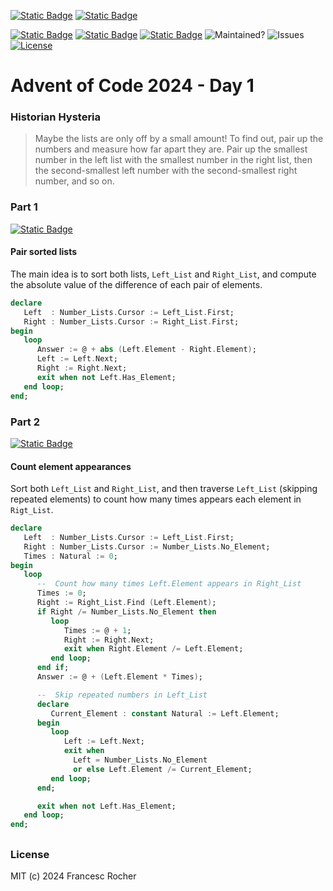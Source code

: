 [![Static Badge](https://img.shields.io/badge/Advent_of_Ada-Coding_for_a_cause-darkviolet?style=for-the-badge)](https://blog.adacore.com/announcing-advent-of-ada-2024-coding-for-a-cause)
[![Static Badge](https://img.shields.io/badge/Posted_To-Forum_Ada_Lang-darkcyan?style=for-the-badge)](https://forum.ada-lang.io/t/charity-advent-of-ada-spark-2024-submissions)

[![Static Badge](https://img.shields.io/badge/AoC_2024-Day_1-blue)](https://adventofcode.com/2024/day/1)
[![Static Badge](https://img.shields.io/badge/Ada-2022-blue)](https://ada-lang.io/docs/arm)
[![Static Badge](https://img.shields.io/badge/Build_with-Alire-blue)](https://alire.ada.dev/)
![Maintained?](https://img.shields.io/badge/Maintained%3F-yes-33aa33)
![Issues](https://img.shields.io/github/issues/rocher/advent-of-code.svg?label=Issues&color=grey)
[![License](https://img.shields.io/github/license/rocher/advent-of-code.svg?label=License&color=blue)](https://github.com/rocher/advent-of-code/blob/main/LICENSE)

##
# Advent of Code 2024 - Day 1

### Historian Hysteria

> Maybe the lists are only off by a small amount! To find out, pair up the
> numbers and measure how far apart they are. Pair up the smallest number in
> the left list with the smallest number in the right list, then the
> second-smallest left number with the second-smallest right number, and so
> on.

### Part 1
[![Static Badge](https://img.shields.io/badge/read-part__1.adb-blue)](src/part_1.adb)

#### Pair sorted lists

The main idea is to sort both lists, `Left_List` and `Right_List`, and
compute the absolute value of the difference of each pair of elements.

```ada
declare
   Left  : Number_Lists.Cursor := Left_List.First;
   Right : Number_Lists.Cursor := Right_List.First;
begin
   loop
      Answer := @ + abs (Left.Element - Right.Element);
      Left := Left.Next;
      Right := Right.Next;
      exit when not Left.Has_Element;
   end loop;
end;
```

### Part 2
[![Static Badge](https://img.shields.io/badge/read-part__2.adb-blue)](src/part_2.adb)

#### Count element appearances

Sort both `Left_List` and `Right_List`, and then traverse `Left_List`
(skipping repeated elements) to count how many times appears each element in
`Rigt_List`.

```ada
declare
   Left  : Number_Lists.Cursor := Left_List.First;
   Right : Number_Lists.Cursor := Number_Lists.No_Element;
   Times : Natural := 0;
begin
   loop
      --  Count how many times Left.Element appears in Right_List
      Times := 0;
      Right := Right_List.Find (Left.Element);
      if Right /= Number_Lists.No_Element then
         loop
            Times := @ + 1;
            Right := Right.Next;
            exit when Right.Element /= Left.Element;
         end loop;
      end if;
      Answer := @ + (Left.Element * Times);

      --  Skip repeated numbers in Left_List
      declare
         Current_Element : constant Natural := Left.Element;
      begin
         loop
            Left := Left.Next;
            exit when
              Left = Number_Lists.No_Element
              or else Left.Element /= Current_Element;
         end loop;
      end;

      exit when not Left.Has_Element;
   end loop;
end;
```

##
### License
MIT (c) 2024 Francesc Rocher
